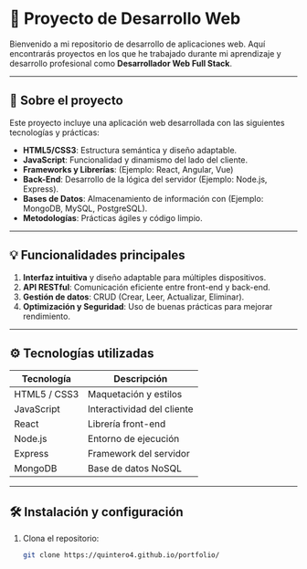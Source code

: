 # 🚀 Proyecto de Desarrollo Web

Bienvenido a mi repositorio de desarrollo de aplicaciones web. Aquí encontrarás proyectos en los que he trabajado durante mi aprendizaje y desarrollo profesional como **Desarrollador Web Full Stack**.

---

## 📝 Sobre el proyecto

Este proyecto incluye una aplicación web desarrollada con las siguientes tecnologías y prácticas:

- **HTML5/CSS3**: Estructura semántica y diseño adaptable.
- **JavaScript**: Funcionalidad y dinamismo del lado del cliente.
- **Frameworks y Librerías**: (Ejemplo: React, Angular, Vue) 
- **Back-End**: Desarrollo de la lógica del servidor (Ejemplo: Node.js, Express).
- **Bases de Datos**: Almacenamiento de información con (Ejemplo: MongoDB, MySQL, PostgreSQL).
- **Metodologías**: Prácticas ágiles y código limpio.

---

## 💡 Funcionalidades principales

1. **Interfaz intuitiva** y diseño adaptable para múltiples dispositivos.
2. **API RESTful**: Comunicación eficiente entre front-end y back-end.
3. **Gestión de datos**: CRUD (Crear, Leer, Actualizar, Eliminar).
4. **Optimización y Seguridad**: Uso de buenas prácticas para mejorar rendimiento.

---

## ⚙️ Tecnologías utilizadas

| **Tecnología** | **Descripción**            |
| -------------- | -------------------------- |
| HTML5 / CSS3   | Maquetación y estilos      |
| JavaScript     | Interactividad del cliente |
| React          | Librería front-end         |
| Node.js        | Entorno de ejecución       |
| Express        | Framework del servidor     |
| MongoDB        | Base de datos NoSQL        |

---

## 🛠️ Instalación y configuración

1. Clona el repositorio:
   ```bash
   git clone https://quintero4.github.io/portfolio/
